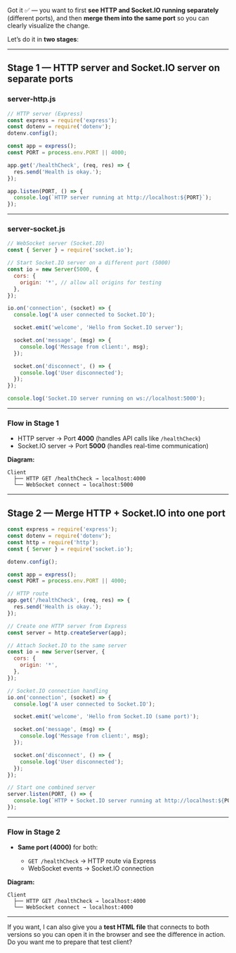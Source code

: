Got it ✅ — you want to first **see HTTP and Socket.IO running separately** (different ports), and then **merge them into the same port** so you can clearly visualize the change.

Let’s do it in **two stages**:

---

## **Stage 1 — HTTP server and Socket.IO server on separate ports**

### **server-http.js**

```js
// HTTP server (Express)
const express = require('express');
const dotenv = require('dotenv');
dotenv.config();

const app = express();
const PORT = process.env.PORT || 4000;

app.get('/healthCheck', (req, res) => {
  res.send('Health is okay.');
});

app.listen(PORT, () => {
  console.log(`HTTP server running at http://localhost:${PORT}`);
});
```

---

### **server-socket.js**

```js
// WebSocket server (Socket.IO)
const { Server } = require('socket.io');

// Start Socket.IO server on a different port (5000)
const io = new Server(5000, {
  cors: {
    origin: '*', // allow all origins for testing
  },
});

io.on('connection', (socket) => {
  console.log('A user connected to Socket.IO');

  socket.emit('welcome', 'Hello from Socket.IO server');

  socket.on('message', (msg) => {
    console.log('Message from client:', msg);
  });

  socket.on('disconnect', () => {
    console.log('User disconnected');
  });
});

console.log('Socket.IO server running on ws://localhost:5000');
```

---

### **Flow in Stage 1**

* HTTP server → Port **4000** (handles API calls like `/healthCheck`)
* Socket.IO server → Port **5000** (handles real-time communication)

**Diagram:**

```
Client
  ├── HTTP GET /healthCheck → localhost:4000
  └── WebSocket connect → localhost:5000
```

---

## **Stage 2 — Merge HTTP + Socket.IO into one port**

```js
const express = require('express');
const dotenv = require('dotenv');
const http = require('http');
const { Server } = require('socket.io');

dotenv.config();

const app = express();
const PORT = process.env.PORT || 4000;

// HTTP route
app.get('/healthCheck', (req, res) => {
  res.send('Health is okay.');
});

// Create one HTTP server from Express
const server = http.createServer(app);

// Attach Socket.IO to the same server
const io = new Server(server, {
  cors: {
    origin: '*',
  },
});

// Socket.IO connection handling
io.on('connection', (socket) => {
  console.log('A user connected to Socket.IO');

  socket.emit('welcome', 'Hello from Socket.IO (same port)');

  socket.on('message', (msg) => {
    console.log('Message from client:', msg);
  });

  socket.on('disconnect', () => {
    console.log('User disconnected');
  });
});

// Start one combined server
server.listen(PORT, () => {
  console.log(`HTTP + Socket.IO server running at http://localhost:${PORT}`);
});
```

---

### **Flow in Stage 2**

* **Same port (4000)** for both:

  * `GET /healthCheck` → HTTP route via Express
  * WebSocket events → Socket.IO connection

**Diagram:**

```
Client
  ├── HTTP GET /healthCheck → localhost:4000
  └── WebSocket connect → localhost:4000
```

---

If you want, I can also give you a **test HTML file** that connects to both versions so you can open it in the browser and see the difference in action.
Do you want me to prepare that test client?
